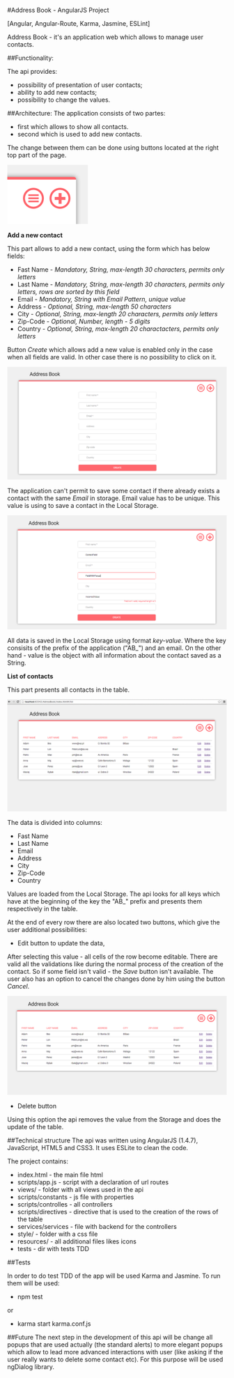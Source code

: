 #Address Book - AngularJS Project


[Angular, Angular-Route, Karma, Jasmine, ESLint]



Address Book - it's an application web which allows to manage user contacts.



##Functionality:

The api provides:

* possibility of presentation of user contacts;
* ability to add new contacts;
* possibility to change the values.

##Architecture:
The application consists of two partes:

* first which allows to show all contacts.
* second which is used to add new contacts.

The change between them can be done using buttons located at the right top part of the page.

![](https://github.com/Iza-H/AddressBook/blob/master/resources/screenshots/buttones.png)


**Add a new contact**

This part allows to add a new contact, using the form which has below fields:

* Fast Name - *Mandatory, String, max-length 30 characters, permits only letters*
* Last Name - *Mandatory, String, max-length 30 characters, permits only letters, rows are sorted by this field*
* Email - *Mandatory, String with Email Pattern, unique value*
* Address - *Optional, String, max-length 50 characters*
* City - *Optional, String, max-length 20 characters, permits only letters*
* Zip-Code - *Optional, Number, length - 5 digits*
* Country - *Optional, String, max-length 20 charactacters, permits only letters*

Button *Create* which allows add a new value is enabled only in the case when all fields are valid. In other case there is no possibility to click on it.

![](https://github.com/Iza-H/AddressBook/blob/master/resources/screenshots/emptyNew.png)

The application can't permit to save some contact if there already exists a contact with the same *Email* in storage. Email value has to be unique. This value is using to save a contact in the Local Storage.

![](https://github.com/Iza-H/AddressBook/blob/master/resources/screenshots/creation.png)

All data is saved in the Local Storage using format *key-value*. Where the key consisits of the prefix of the application ("AB_") and an email. On the other hand - value is the object with all information about the contact saved as a String.



**List of contacts**

This part presents all contacts in the table.

![](https://github.com/Iza-H/AddressBook/blob/master/resources/screenshots/listContacts.png)

The data is divided into columns:

* Fast Name
* Last Name
* Email
* Address
* City
* Zip-Code
* Country

Values are loaded from the Local Storage. The api looks for all keys which have at the beginning of the key the "AB_" prefix and presents them respectively in the table.

At the end of every row there are also located two buttons, which give the user additional possibilities:

* Edit button to update the data,

After selecting this value - all cells of the row become editable. There are valid all the validations like during the normal process of the creation of the contact. So if some field isn't valid - the *Save* button isn't available. The user also has an option to cancel the changes done by him using the button *Cancel*.

![](https://github.com/Iza-H/AddressBook/blob/master/resources/screenshots/editableList.png)

* Delete button

Using this option the api removes the value from the Storage and does the update of the table.

##Technical structure
The api was written using AngularJS (1.4.7), JavaScript, HTML5 and CSS3. It uses ESLite to clean the code.

The project contains:

* index.html - the main file html
* scripts/app.js - script with a declaration of url routes
* views/ - folder with all views used in the api
* scripts/constants - js file with properties
* scripts/controlles - all controllers
* scripts/directives - directive that is used to the creation of the rows of the table
* services/services - file with backend for the controllers
* style/ - folder with a css file
* resources/ - all additional files likes icons
* tests - dir with tests TDD



##Tests

In order to do test TDD of the app will be used Karma and Jasmine. To run them will be used:

* npm test

or

* karma start karma.conf.js



##Future
The next step in the development of this api will be change all popups that are used actually (the standard alerts) to more elegant popups which allow to lead more advanced interactions with user (like asking if the user really wants to delete some contact etc). For this purpose will be used ngDialog library.

